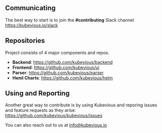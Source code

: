 ## Communicating
The best way to start is to join the **#contributing** Slack channel https://kubevious.io/slack

## Repositories

Project consists of 4 major components and repos. 
- **Backend**: https://github.com/kubevious/backend
- **Frontend**: https://github.com/kubevious/ui
- **Parser**: https://github.com/kubevious/parser
- **Heml Charts**: https://github.com/kubevious/helm

## Using and Reporting
Another great way to contribute is by using Kubevious and reporing issues and feature requests as they arise: https://github.com/kubevious/kubevious/issues

You can also reach out to us at [info@kubevious.io](mailto:info@kubevious.io)


